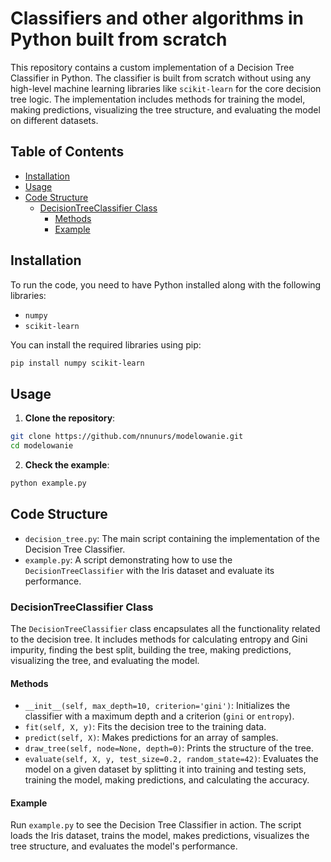 # Classifiers and other algorithms in Python built from scratch

This repository contains a custom implementation of a Decision Tree Classifier in Python. The classifier is built from scratch without using any high-level machine learning libraries like `scikit-learn` for the core decision tree logic. The implementation includes methods for training the model, making predictions, visualizing the tree structure, and evaluating the model on different datasets.

## Table of Contents

- [Installation](#installation)
- [Usage](#usage)
- [Code Structure](#code-structure)
  - [DecisionTreeClassifier Class](#decisiontreeclassifier-class)
    - [Methods](#methods)
    - [Example](#example)

## Installation

To run the code, you need to have Python installed along with the following libraries:

- `numpy`
- `scikit-learn`

You can install the required libraries using pip:

```bash
pip install numpy scikit-learn
```

## Usage

1. **Clone the repository**:

```bash
git clone https://github.com/nnunurs/modelowanie.git
cd modelowanie
```

2. **Check the example**:
```bash
python example.py
```

## Code Structure

- `decision_tree.py`: The main script containing the implementation of the Decision Tree Classifier.
- `example.py`: A script demonstrating how to use the `DecisionTreeClassifier` with the Iris dataset and evaluate its performance.

### DecisionTreeClassifier Class

The `DecisionTreeClassifier` class encapsulates all the functionality related to the decision tree. It includes methods for calculating entropy and Gini impurity, finding the best split, building the tree, making predictions, visualizing the tree, and evaluating the model.

#### Methods

- `__init__(self, max_depth=10, criterion='gini')`: Initializes the classifier with a maximum depth and a criterion (`gini` or `entropy`).
- `fit(self, X, y)`: Fits the decision tree to the training data.
- `predict(self, X)`: Makes predictions for an array of samples.
- `draw_tree(self, node=None, depth=0)`: Prints the structure of the tree.
- `evaluate(self, X, y, test_size=0.2, random_state=42)`: Evaluates the model on a given dataset by splitting it into training and testing sets, training the model, making predictions, and calculating the accuracy.

#### Example

Run `example.py` to see the Decision Tree Classifier in action. The script loads the Iris dataset, trains the model, makes predictions, visualizes the tree structure, and evaluates the model's performance.